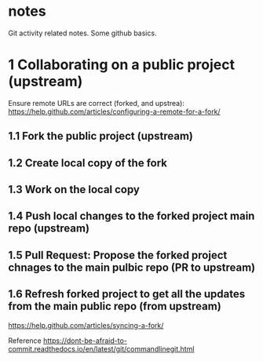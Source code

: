 # notes
Git activity related notes. Some github basics.

# 1 Collaborating on a public project (upstream)
Ensure remote URLs are correct (forked, and upstrea): 
https://help.github.com/articles/configuring-a-remote-for-a-fork/


## 1.1 Fork the public project (upstream)

## 1.2 Create local copy of the fork

## 1.3 Work on the local copy

## 1.4 Push local changes to the forked project main repo (upstream)

## 1.5 Pull Request: Propose the forked project chnages to the main pulbic repo (PR to upstream)

## 1.6 Refresh forked project to get all the updates from the main public repo (from upstream)
https://help.github.com/articles/syncing-a-fork/


Reference
https://dont-be-afraid-to-commit.readthedocs.io/en/latest/git/commandlinegit.html
